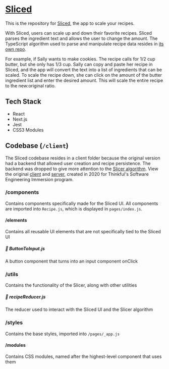 # [Sliced](https://sliced.vercel.app/)

This is the repository for [Sliced](https://sliced.vercel.app/), the app to scale your recipes.

With Sliced, users can scale up and down their favorite recipes. Sliced parses the ingredient text and allows the user to change the amount. The TypeScript algorithm used to parse and manipulate recipe data resides in [its own repo](https://github.com/rachelrly/slicer).

For example, if Sally wants to make cookies. The recipe calls for 1/2 cup butter, but she only has 1/3 cup. Sally can copy and paste her recipe in Sliced, and the app will convert the text into a list of ingredients that can be scaled. To scale the recipe down, she can click on the amount of the butter ingredient list and enter the desired amount. This will scale the entire recipe to the new:original ratio.

## Tech Stack

- React
- Next.js
- Jest
- CSS3 Modules

## Codebase (`/client`)

The Sliced codebase resides in a client folder because the original version had a backend that allowed user creation and recipe persistence. The backend was dropped to give more attention to the [Slicer algorithm](https://github.com/rachelrly/slicer). View the original [client](https://github.com/rachelrly/sliced-client) and [server](https://github.com/rachelrly/sliced-api), created in 2020 for Thinkful's Software Engineering Immersion program.

### /components

Contains components specifically made for the Sliced UI. All components are imported into `Recipe.js`, which is displayed in `pages/index.js`.

#### /elements

Contains all reusable UI elements that are not specifically tied to the Sliced UI

##### 👀 ButtonToInput.js

A button component that turns into an input component onClick

### /utils

Contains the functionality of the Slicer, along with other utilities

##### 👀 recipeReducer.js

The reducer used to interact with the Sliced UI and the Slicer algorithm

### /styles

Contains the base styles, imported into `/pages/_app.js`

#### /modules

Contains CSS modules, named after the highest-level component that uses them
